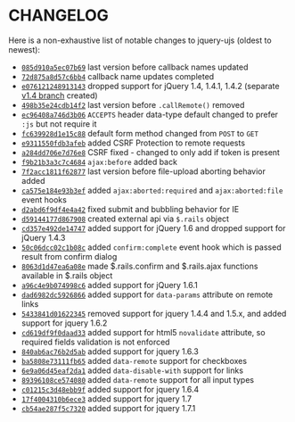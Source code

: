 CHANGELOG
=========

Here is a non-exhaustive list of notable changes to jquery-ujs (oldest
to newest):

- [`085d910a5ec07b69`](https://github.com/rails/jquery-ujs/commit/085d910a5ec07b69f31beabce286141aa26f3005) last version before callback names updated
- [`72d875a8d57c6bb4`](https://github.com/rails/jquery-ujs/commit/72d875a8d57c6bb466170980a5142c66ac74e8f0) callback name updates completed
- [`e076121248913143`](https://github.com/rails/jquery-ujs/commit/e0761212489131437402a92fa8f548a78f685ae2) dropped support for jQuery 1.4, 1.4.1, 1.4.2 (separate [v1.4 branch](https://github.com/rails/jquery-ujs/commits/v1.4) created)
- [`498b35e24cdb14f2`](https://github.com/rails/jquery-ujs/commit/498b35e24cdb14f2d94486e8a1f4a1f661091426) last version before `.callRemote()` removed
- [`ec96408a746d3b06`](https://github.com/rails/jquery-ujs/commit/ec96408a746d3b0692da9249f218a3943fbffc28) `ACCEPTS` header data-type default changed to prefer `:js` but not require it
- [`fc639928d1e15c88`](https://github.com/rails/jquery-ujs/commit/fc639928d1e15c885b85de5b517346db7f963f44) default form method changed from `POST` to `GET`
- [`e9311550fdb3afeb`](https://github.com/rails/jquery-ujs/commit/e9311550fdb3afeb2917bcb1fef39767bf715003) added CSRF Protection to remote requests
- [`a284dd706e7d76e8`](https://github.com/rails/jquery-ujs/commit/a284dd706e7d76e85471ef39ab3efdf07feef374) CSRF fixed - changed to only add if token is present
- [`f9b21b3a3c7c4684`](https://github.com/rails/jquery-ujs/commit/f9b21b3a3c7c46840fed8127a90def26911fad3d) `ajax:before` added back
- [`7f2acc1811f62877`](https://github.com/rails/jquery-ujs/commit/7f2acc1811f62877611e16451530728b5e13dbe7) last version before file-upload aborting behavior added
- [`ca575e184e93b3ef`](https://github.com/rails/jquery-ujs/commit/ca575e184e93b3efe1a858cf598f8a37f0a760cc) added `ajax:aborted:required` and `ajax:aborted:file` event hooks
- [`d2abd6f9df4e4a42`](https://github.com/rails/jquery-ujs/commit/d2abd6f9df4e4a426c17c218b7d5e05004c768d0) fixed submit and bubbling behavior for IE
- [`d59144177d867908`](https://github.com/rails/jquery-ujs/commit/d59144177d86790891fdb99b0e3437312e04fda2) created external api via `$.rails` object
- [`cd357e492de14747`](https://github.com/rails/jquery-ujs/commit/cd357e492de147472a8a2524575acce5d923e640) added support for jQuery 1.6 and dropped support for jQuery 1.4.3
- [`50c06dcc02c1b08c`](https://github.com/rails/jquery-ujs/commit/50c06dcc02c1b08cb7a9b4b8eced54ed685c1c93) added `confirm:complete` event hook which is passed result from confirm dialog
- [`8063d1d47ea6a08e`](https://github.com/rails/jquery-ujs/commit/8063d1d47ea6a08e545e9a6ba3e84af584200e41) made $.rails.confirm and $.rails.ajax functions available in $.rails object
- [`a96c4e9b074998c6`](https://github.com/rails/jquery-ujs/commit/a96c4e9b074998c6b6d102e4573b81c8a76f07a7) added support for jQuery 1.6.1
- [`dad6982dc5926866`](https://github.com/rails/jquery-ujs/commit/dad6982dc592686677e6845e681233c40d2ead27) added support for `data-params` attribute on remote links
- [`5433841d01622345`](https://github.com/rails/jquery-ujs/commit/5433841d01622345f734f22f82394ac035c2f783) removed support for jquery 1.4.4 and 1.5.x, and added support for jquery 1.6.2
- [`cd619df9f0daad33`](https://github.com/rails/jquery-ujs/commit/cd619df9f0daad3303aacd4f992fff19158b1e5d) added support for html5 `novalidate` attribute, so required fields validation is not enforced
- [`840ab6ac76b2d5ab`](https://github.com/rails/jquery-ujs/commit/840ab6ac76b2d5ab931841bc3d8567e5b57f183e) added support for jquery 1.6.3
- [`ba5808e73111fb65`](https://github.com/rails/jquery-ujs/commit/ba5808e73111fb65e91610b078577bb014d9b6d8) added `data-remote` support for checkboxes
- [`6e9a06d45eaf2da1`](https://github.com/rails/jquery-ujs/commit/6e9a06d45eaf2da1036d4c2ead25ff57d0127d03) added `data-disable-with` support for links
- [`89396108ce574080`](https://github.com/rails/jquery-ujs/commit/89396108ce574080f9b877cad74573c5d1ae9aa2) added `data-remote` support for all input types
- [`c01215c3d48ebb9f`](https://github.com/rails/jquery-ujs/commit/c01215c3d48ebb9f9f1059f26efa0c0c9092da2b) added support for jquery 1.6.4
- [`17f4004310b6ece3`](https://github.com/rails/jquery-ujs/commit/17f4004310b6ece3cb240914932b4d6d46032c24) added support for jquery 1.7
- [`cb54ae287f5c7320`](https://github.com/rails/jquery-ujs/commit/cb54ae287f5c73207aef2891cdf22212aea5fb86) added support for jquery 1.7.1
